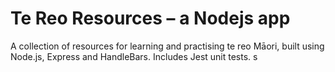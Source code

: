 # Te Reo Resources – a Nodejs app

A collection of resources for learning and practising te reo Māori, built using Node.js, Express and HandleBars. Includes Jest unit tests.
s
